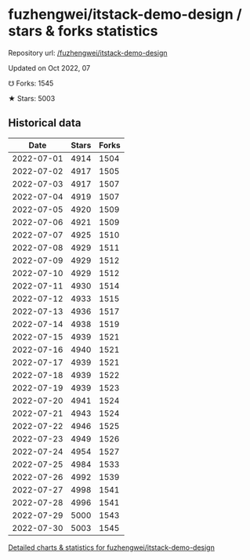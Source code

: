 # fuzhengwei/itstack-demo-design / stars & forks statistics

Repository url: [/fuzhengwei/itstack-demo-design](https://github.com/fuzhengwei/itstack-demo-design)

Updated on Oct 2022, 07

☋ Forks: 1545

★ Stars: 5003

## Historical data
| Date | Stars | Forks |
|------|-------|-------|
| 2022-07-01 | 4914 | 1504 | 
| 2022-07-02 | 4917 | 1505 | 
| 2022-07-03 | 4917 | 1507 | 
| 2022-07-04 | 4919 | 1507 | 
| 2022-07-05 | 4920 | 1509 | 
| 2022-07-06 | 4921 | 1509 | 
| 2022-07-07 | 4925 | 1510 | 
| 2022-07-08 | 4929 | 1511 | 
| 2022-07-09 | 4929 | 1512 | 
| 2022-07-10 | 4929 | 1512 | 
| 2022-07-11 | 4930 | 1514 | 
| 2022-07-12 | 4933 | 1515 | 
| 2022-07-13 | 4936 | 1517 | 
| 2022-07-14 | 4938 | 1519 | 
| 2022-07-15 | 4939 | 1521 | 
| 2022-07-16 | 4940 | 1521 | 
| 2022-07-17 | 4939 | 1521 | 
| 2022-07-18 | 4939 | 1522 | 
| 2022-07-19 | 4939 | 1523 | 
| 2022-07-20 | 4941 | 1524 | 
| 2022-07-21 | 4943 | 1524 | 
| 2022-07-22 | 4946 | 1525 | 
| 2022-07-23 | 4949 | 1526 | 
| 2022-07-24 | 4954 | 1527 | 
| 2022-07-25 | 4984 | 1533 | 
| 2022-07-26 | 4992 | 1539 | 
| 2022-07-27 | 4998 | 1541 | 
| 2022-07-28 | 4996 | 1541 | 
| 2022-07-29 | 5000 | 1543 | 
| 2022-07-30 | 5003 | 1545 | 


[Detailed charts & statistics for fuzhengwei/itstack-demo-design](https://reviewgithub.com/rep/fuzhengwei/itstack-demo-design)
